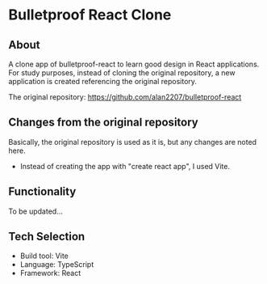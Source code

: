 # Bulletproof React Clone

## About

A clone app of bulletproof-react to learn good design in React applications.
For study purposes, instead of cloning the original repository, a new application is created referencing the original repository.

The original repository: https://github.com/alan2207/bulletproof-react

## Changes from the original repository

Basically, the original repository is used as it is, but any changes are noted here.

- Instead of creating the app with "create react app", I used Vite.

## Functionality

To be updated...

## Tech Selection

- Build tool: Vite
- Language: TypeScript
- Framework: React
